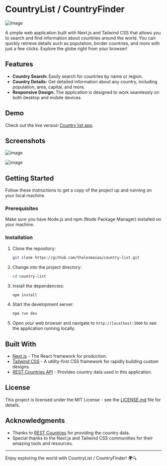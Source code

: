 # CountryList / CountryFinder

![image](https://github.com/thalesmaiaa/country-list/assets/84349239/325e76dc-14b2-4cda-a3a4-3e663a6b8744)

A simple web application built with Next.js and Tailwind CSS that allows you to search and find information about countries around the world. You can quickly retrieve details such as population, border countries, and more with just a few clicks. Explore the globe right from your browser!

## Features

- **Country Search:** Easily search for countries by name or region.
- **Country Details:** Get detailed information about any country, including population, area, capital, and more.
- **Responsive Design:** The application is designed to work seamlessly on both desktop and mobile devices.

## Demo

Check out the live version [Country list app](https://country-list-nine.vercel.app).

## Screenshots

![image](https://github.com/thalesmaiaa/country-list/assets/84349239/b207e68b-0b34-45a5-847f-4ae56ee3c3a8)


![image](https://github.com/thalesmaiaa/country-list/assets/84349239/aad457e3-ef22-444c-a26a-29821649c72a)

## Getting Started

Follow these instructions to get a copy of the project up and running on your local machine.

### Prerequisites

Make sure you have Node.js and npm (Node Package Manager) installed on your machine.

### Installation

1. Clone the repository:

   ```bash
   git clone https://github.com/thalesmaiaa/country-list.git
   ```

2. Change into the project directory:

   ```bash
   cd country-list
   ```

3. Install the dependencies:

   ```bash
   npm install
   ```

4. Start the development server:

   ```bash
   npm run dev
   ```

5. Open your web browser and navigate to `http://localhost:3000` to see the application running locally.

## Built With

- [Next.js](https://nextjs.org/) - The React framework for production.
- [Tailwind CSS](https://tailwindcss.com/) - A utility-first CSS framework for rapidly building custom designs.
- [REST Countries API](https://restcountries.com/) - Provides country data used in this application.


## License

This project is licensed under the MIT License - see the [LICENSE.md](LICENSE.md) file for details.

## Acknowledgments

- Thanks to [REST Countries](https://restcountries.com/) for providing the country data.
- Special thanks to the Next.js and Tailwind CSS communities for their amazing tools and resources.

---

Enjoy exploring the world with CountryList / CountryFinder! 🌍🔍
